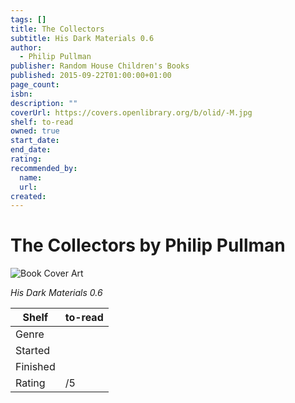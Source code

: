 ```yaml
---
tags: []
title: The Collectors
subtitle: His Dark Materials 0.6
author:
  - Philip Pullman
publisher: Random House Children's Books
published: 2015-09-22T01:00:00+01:00
page_count:
isbn:
description: ""
coverUrl: https://covers.openlibrary.org/b/olid/-M.jpg
shelf: to-read
owned: true
start_date:
end_date:
rating:
recommended_by:
  name:
  url:
created:
---
```


# The Collectors by Philip Pullman

![Book Cover Art](https://covers.openlibrary.org/b/olid/-M.jpg)

_His Dark Materials 0.6_

| Shelf | to-read |
| --- | --- |
| Genre |  |
| Started |  |
| Finished |  |
| Rating | /5 |

